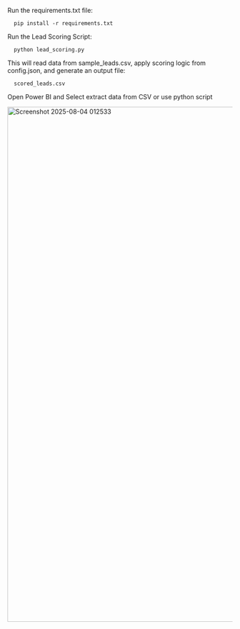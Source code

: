 Run the requirements.txt file:

      pip install -r requirements.txt
      
Run the Lead Scoring Script:

      python lead_scoring.py
          
This will read data from sample_leads.csv, apply scoring logic from config.json, and generate an output file:    

      scored_leads.csv

Open Power BI and Select extract data from CSV or use python script
 
<img width="2183" height="1154" alt="Screenshot 2025-08-04 012533" src="https://github.com/user-attachments/assets/d3fc6986-7f73-49a5-9d23-108a0ff031bc" />
